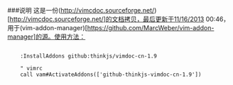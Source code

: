 ###说明
这是一份(http://vimcdoc.sourceforge.net/)[http://vimcdoc.sourceforge.net/]的文档拷贝，最后更新于11/16/2013 00:46，用于(vim-addon-manager)[https://github.com/MarcWeber/vim-addon-manager]的源。使用方法：

```

    :InstallAddons github:thinkjs/vimdoc-cn-1.9

    " vimrc
    call vam#ActivateAddons(['github-thinkjs-vimdoc-cn-1.9'])

```
